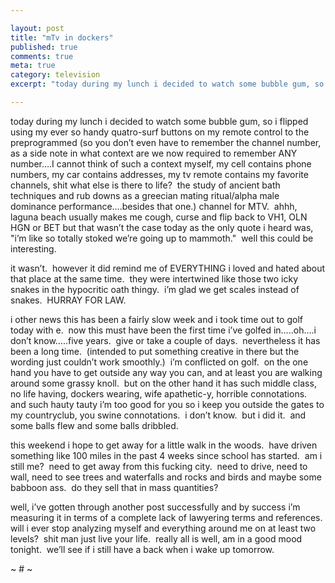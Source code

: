 ```yaml
---

layout: post
title: "mTv in dockers"
published: true
comments: true
meta: true
category: television
excerpt: "today during my lunch i decided to watch some bubble gum, so i flipped using my ever so handy quatro-surf buttons on my remote control to the preprogrammed (so you don’t even have to remember the channel number, as a side note in what context are we now required to remember ANY number….I cannot think of such a context myself, my cell contains phone numbers, my car contains addresses, my tv remote contains my favorite channels, shit what else is there to life?  the study of ancient bath techniques and rub downs as a greecian mating ritual/alpha male dominance performance….besides that one.) channel for MTV.  ahhh, laguna beach usually makes me cough, curse and flip back to VH1, OLN HGN or BET but that wasn’t the case today as the only quote i heard was, 'i’m like so totally stoked we’re going up to mammoth.'  well this could be interesting."

---
```


today during my lunch i decided to watch some bubble gum, so i flipped using my ever so handy quatro-surf buttons on my remote control to the preprogrammed (so you don’t even have to remember the channel number, as a side note in what context are we now required to remember ANY number….I cannot think of such a context myself, my cell contains phone numbers, my car contains addresses, my tv remote contains my favorite channels, shit what else is there to life?  the study of ancient bath techniques and rub downs as a greecian mating ritual/alpha male dominance performance….besides that one.) channel for MTV.  ahhh, laguna beach usually makes me cough, curse and flip back to VH1, OLN HGN or BET but that wasn’t the case today as the only quote i heard was, "i’m like so totally stoked we’re going up to mammoth."  well this could be interesting.

it wasn’t.  however it did remind me of EVERYTHING i loved and hated about that place at the same time.  they were intertwined like those two icky snakes in the hypocritic oath thingy.  i’m glad we get scales instead of snakes.  HURRAY FOR LAW.  

i other news this has been a fairly slow week and i took time out to golf today with e.  now this must have been the first time i’ve golfed in…..oh….i don’t know…..five years.  give or take a couple of days.  nevertheless it has been a long time.  (intended to put something creative in there but the wording just couldn’t work smoothly.)  i’m conflicted on golf.  on the one hand you have to get outside any way you can, and at least you are walking around some grassy knoll.  but on the other hand it has such middle class, no life having, dockers wearing, wife apathetic-y, horrible connotations.  and such hauty tauty i’m too good for you so i keep you outside the gates to my countryclub, you swine connotations.  i don’t know.  but i did it.  and some balls flew and some balls dribbled.  

this weekend i hope to get away for a little walk in the woods.  have driven something like 100 miles in the past 4 weeks since school has started.  am i still me?  need to get away from this fucking city.  need to drive, need to wall, need to see trees and waterfalls and rocks and birds and maybe some babboon ass.  do they sell that in mass quantities?

well, i’ve gotten through another post successfully and by success i’m measuring it in terms of a complete lack of lawyering terms and references.  will i ever stop analyzing myself and everything around me on at least two levels?  shit man just live your life.  really all is well, am in a good mood tonight.  we’ll see if i still have a back when i wake up tomorrow.

~ # ~